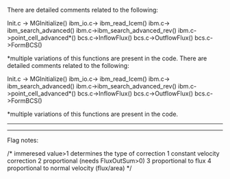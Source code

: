 There are detailed comments related to the following:

Init.c -> MGInitialize()
ibm_io.c-> ibm_read_Icem()
ibm.c-> ibm_search_advanced()
ibm.c->ibm_search_advanced_rev()
ibm.c->point_cell_advanced*()
bcs.c->InflowFlux()
bcs.c->OutflowFlux()
bcs.c->FormBCS()


*multiple variations of this functions are present in the code.
There are detailed comments related to the following:

Init.c -> MGInitialize()
ibm_io.c-> ibm_read_Icem()
ibm.c-> ibm_search_advanced()
ibm.c->ibm_search_advanced_rev()
ibm.c->point_cell_advanced*()
bcs.c->InflowFlux()
bcs.c->OutflowFlux()
bcs.c->FormBCS()

*multiple variations of this functions are present in the code.

-------------------------------------------------------------------------
-------------------------------------------------------------------------
Flag notes: 

/* immeresed value>1 determines the type of correction
   1      constant velocity correction
   2      proportional (needs FluxOutSum>0)
   3      proportional to flux
   4      proportional to normal velocity (flux/area)
*/
